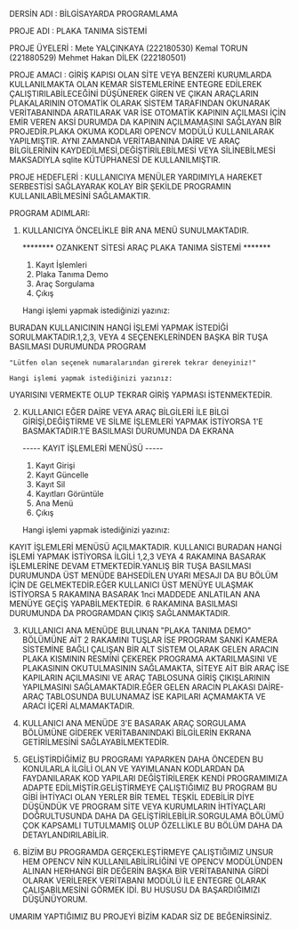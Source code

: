 DERSİN ADI 	: BİLGİSAYARDA PROGRAMLAMA

PROJE ADI	: PLAKA TANIMA SİSTEMİ

PROJE ÜYELERİ	: Mete YALÇINKAYA (222180530)
                  Kemal TORUN (221880529)
                  Mehmet Hakan DİLEK (222180501)
			
PROJE AMACI	: GİRİŞ KAPISI OLAN SİTE VEYA BENZERİ KURUMLARDA KULLANILMAKTA OLAN KEMAR SİSTEMLERİNE ENTEGRE EDİLEREK ÇALIŞTIRILABİLECEĞİNİ DÜŞÜNEREK
		  GİREN VE ÇIKAN ARAÇLARIN PLAKALARININ OTOMATİK OLARAK SİSTEM TARAFINDAN OKUNARAK VERİTABANINDA ARATILARAK VAR İSE OTOMATİK KAPININ AÇILMASI İÇİN 
		  EMİR VEREN AKSİ DURUMDA DA KAPININ AÇILMAMASINI SAĞLAYAN BİR PROJEDİR.PLAKA OKUMA KODLARI OPENCV MODÜLÜ KULLANILARAK YAPILMIŞTIR.
		  AYNI ZAMANDA VERİTABANINA DAİRE VE ARAÇ BİLGİLERİNİN KAYDEDİLMESİ,DEĞİŞTİRİLEBİLMESİ VEYA SİLİNEBİLMESİ MAKSADIYLA sqlite KÜTÜPHANESİ DE KULLANILMIŞTIR.

PROJE HEDEFLERİ	: KULLANICIYA MENÜLER YARDIMIYLA HAREKET SERBESTİSİ SAĞLAYARAK KOLAY BİR ŞEKİLDE PROGRAMIN KULLANILABİLMESİNİ SAĞLAMAKTIR.

PROGRAM ADIMLARI:

1. KULLANICIYA ÖNCELİKLE BİR ANA MENÜ SUNULMAKTADIR.

	******** OZANKENT SİTESİ ARAÇ PLAKA TANIMA SİSTEMİ *******

	 1) Kayıt İşlemleri 
	 2) Plaka Tanıma Demo 
	 3) Araç Sorgulama
 	 4) Çıkış 
 

	Hangi işlemi yapmak istediğinizi yazınız: 

BURADAN KULLANICININ HANGİ İŞLEMİ YAPMAK İSTEDİĞİ SORULMAKTADIR.1,2,3, VEYA 4 SEÇENEKLERİNDEN BAŞKA BİR TUŞA BASILMASI DURUMUNDA PROGRAM 

	"Lütfen olan seçenek numaralarından girerek tekrar deneyiniz!"

	Hangi işlemi yapmak istediğinizi yazınız:
UYARISINI VERMEKTE OLUP TEKRAR GİRİŞ YAPMASI İSTENMEKTEDİR.

2. KULLANICI EĞER DAİRE VEYA ARAÇ BİLGİLERİ İLE BİLGİ GİRİŞİ,DEĞİŞTİRME VE SİLME İŞLEMLERİ YAPMAK İSTİYORSA 1'E BASMAKTADIR.1'E BASILMASI DURUMUNDA DA EKRANA

	 -----  KAYIT İŞLEMLERİ MENÜSÜ  -----

	1) Kayıt Girişi 
 	2) Kayıt Güncelle 
 	3) Kayıt Sil 
 	4) Kayıtları Görüntüle 
 	5) Ana Menü 
 	6) Çıkış

	Hangi işlemi yapmak istediğinizi yazınız:

KAYIT İŞLEMLERİ MENÜSÜ AÇILMAKTADIR. KULLANICI BURADAN HANGİ İŞLEMİ YAPMAK İSTİYORSA İLGİLİ 1,2,3 VEYA 4 RAKAMINA BASARAK İŞLEMLERİNE DEVAM ETMEKTEDİR.YANLIŞ BİR TUŞA BASILMASI DURUMUNDA
ÜST MENÜDE BAHSEDİLEN UYARI MESAJI DA BU BÖLÜM İÇİN DE GELMEKTEDİR.EĞER KULLANICI ÜST MENÜYE ULAŞMAK İSTİYORSA 5 RAKAMINA BASARAK 1nci MADDEDE ANLATILAN ANA MENÜYE GEÇİŞ YAPABİLMEKTEDİR.
6 RAKAMINA BASILMASI DURUMUNDA DA PROGRAMDAN ÇIKIŞ SAĞLANMAKTADIR.

3. KULLANICI ANA MENÜDE BULUNAN "PLAKA TANIMA DEMO" BÖLÜMÜNE AİT 2 RAKAMINI TUŞLAR İSE PROGRAM SANKİ KAMERA SİSTEMİNE BAĞLI ÇALIŞAN BİR ALT SİSTEM OLARAK GELEN ARACIN PLAKA KISMININ RESMİNİ 
ÇEKEREK PROGRAMA AKTARILMASINI VE PLAKASININ OKUTULMASININ SAĞLAMAKTA, SİTEYE AİT BİR ARAÇ İSE KAPILARIN AÇILMASINI VE ARAÇ TABLOSUNA GİRİŞ ÇIKIŞLARININ YAPILMASINI SAĞLAMAKTADIR.EĞER GELEN 
ARACIN PLAKASI DAİRE-ARAÇ TABLOSUNDA BULUNAMAZ İSE KAPILARI AÇMAMAKTA VE ARACI İÇERİ ALMAMAKTADIR.

4. KULLANICI ANA MENÜDE 3'E BASARAK ARAÇ SORGULAMA BÖLÜMÜNE GİDEREK VERİTABANINDAKİ BİLGİLERİN EKRANA GETİRİLMESİNİ SAĞLAYABİLMEKTEDİR. 

5. GELİŞTİRDİĞİMİZ BU PROGRAMI YAPARKEN DAHA ÖNCEDEN BU KONULARLA İLGİLİ OLAN VE YAYIMLANAN KODLARDAN DA FAYDANILARAK KOD YAPILARI DEĞİŞTİRİLEREK KENDİ PROGRAMIMIZA ADAPTE EDİLMİŞTİR.GELİŞTİRMEYE ÇALIŞTIĞIMIZ
BU PROGRAM BU GİBİ İHTİYACI OLAN YERLER BİR TEMEL TEŞKİL EDEBİLİR DİYE DÜŞÜNDÜK VE PROGRAM SİTE VEYA KURUMLARIN İHTİYAÇLARI DOĞRULTUSUNDA DAHA DA GELİŞTİRİLEBİLİR.SORGULAMA BÖLÜMÜ ÇOK KAPSAMLI TUTULMAMIŞ OLUP 
ÖZELLİKLE BU BÖLÜM DAHA DA DETAYLANDIRILABİLİR.

6. BİZİM BU PROGRAMDA GERÇEKLEŞTİRMEYE ÇALIŞTIĞIMIZ UNSUR HEM OPENCV NİN KULLANILABİLİRLİĞİNİ VE OPENCV MODÜLÜNDEN ALINAN HERHANGİ BİR DEĞERİN BAŞKA BİR VERİTABANINA GİRDİ OLARAK VERİLEREK 
VERİTABANI MODÜLÜ İLE ENTEGRE OLARAK ÇALIŞABİLMESİNİ GÖRMEK İDİ. BU HUSUSU DA BAŞARDIĞIMIZI DÜŞÜNÜYORUM.

UMARIM YAPTIĞIMIZ BU PROJEYİ BİZİM KADAR SİZ DE BEĞENİRSİNİZ.
